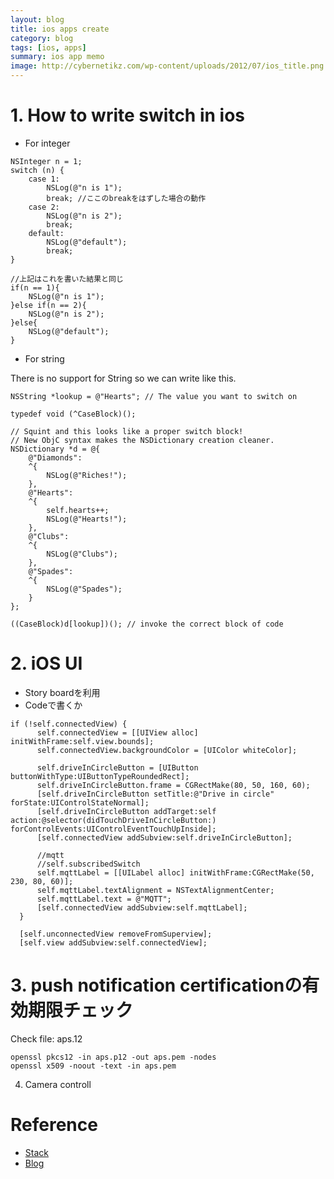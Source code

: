 ```yaml
---
layout: blog
title: ios apps create
category: blog
tags: [ios, apps]
summary: ios app memo
image: http://cybernetikz.com/wp-content/uploads/2012/07/ios_title.png
---
```


# 1. How to write switch in ios

* For integer

```
NSInteger n = 1;
switch (n) {
    case 1:
        NSLog(@"n is 1");
        break; //ここのbreakをはずした場合の動作
    case 2:
        NSLog(@"n is 2");
        break;
    default:
        NSLog(@"default");
        break;
}

//上記はこれを書いた結果と同じ
if(n == 1){
    NSLog(@"n is 1");
}else if(n == 2){
    NSLog(@"n is 2");
}else{
    NSLog(@"default");
}

```

* For string

There is no support for String so we can write like this.

```
NSString *lookup = @"Hearts"; // The value you want to switch on

typedef void (^CaseBlock)();

// Squint and this looks like a proper switch block!
// New ObjC syntax makes the NSDictionary creation cleaner.
NSDictionary *d = @{
    @"Diamonds":
    ^{
        NSLog(@"Riches!");
    },
    @"Hearts":
    ^{
        self.hearts++;
        NSLog(@"Hearts!");
    },
    @"Clubs":
    ^{
        NSLog(@"Clubs");
    },
    @"Spades":
    ^{
        NSLog(@"Spades");
    }
};

((CaseBlock)d[lookup])(); // invoke the correct block of code
```

# 2. iOS UI

* Story boardを利用
* Codeで書くか

```
if (!self.connectedView) {
      self.connectedView = [[UIView alloc] initWithFrame:self.view.bounds];
      self.connectedView.backgroundColor = [UIColor whiteColor];

      self.driveInCircleButton = [UIButton buttonWithType:UIButtonTypeRoundedRect];
      self.driveInCircleButton.frame = CGRectMake(80, 50, 160, 60);
      [self.driveInCircleButton setTitle:@"Drive in circle" forState:UIControlStateNormal];
      [self.driveInCircleButton addTarget:self action:@selector(didTouchDriveInCircleButton:) forControlEvents:UIControlEventTouchUpInside];
      [self.connectedView addSubview:self.driveInCircleButton];

      //mqtt
      //self.subscribedSwitch
      self.mqttLabel = [[UILabel alloc] initWithFrame:CGRectMake(50, 230, 80, 60)];
      self.mqttLabel.textAlignment = NSTextAlignmentCenter;
      self.mqttLabel.text = @"MQTT";
      [self.connectedView addSubview:self.mqttLabel];
  }

  [self.unconnectedView removeFromSuperview];
  [self.view addSubview:self.connectedView];
```

# 3. push notification certificationの有効期限チェック

Check file: aps.12

```
openssl pkcs12 -in aps.p12 -out aps.pem -nodes
openssl x509 -noout -text -in aps.pem
```

4. Camera controll

# Reference

* [Stack](http://stackoverflow.com/questions/8161737/can-objective-c-switch-on-nsstring)
* [Blog](http://www.kuma-de.com/blog/2013-04-22/5215)
